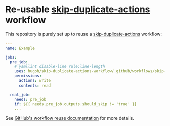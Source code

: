 # Re-usable [skip-duplicate-actions](https://github.com/marketplace/actions/skip-duplicate-actions) workflow

This repository is purely set up to reuse a [skip-duplicate-actions](https://github.com/marketplace/actions/skip-duplicate-actions) workflow:

```yaml
---
name: Example

jobs:
  pre_job:
    # yamllint disable-line rule:line-length
    uses: hugoh/skip-duplicate-actions-workflow/.github/workflows/skip-duplicate-actions.yml@master
    permissions:
      actions: write
      contents: read

  real_job:
    needs: pre_job
    if: ${{ needs.pre_job.outputs.should_skip != 'true' }}
    ...
```

See [GitHub's workflow reuse documentation](https://docs.github.com/en/actions/using-workflows/reusing-workflows) for more details.
